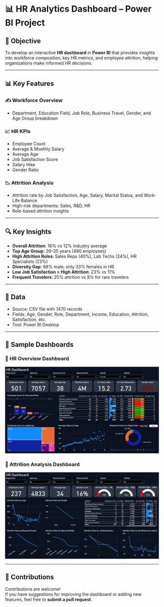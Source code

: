 # 📊 HR Analytics Dashboard – Power BI Project

## 🌟 Objective
To develop an interactive **HR dashboard** in **Power BI** that provides insights into workforce composition, key HR metrics, and employee attrition, helping organizations make informed HR decisions.

---

## 📊 Key Features

### ✍️ Workforce Overview
- Department, Education Field, Job Role, Business Travel, Gender, and Age Group breakdown

### 📈 HR KPIs
- Employee Count
- Average & Monthly Salary
- Average Age
- Job Satisfaction Score
- Salary Hike
- Gender Ratio

### 📉 Attrition Analysis
- Attrition rate by Job Satisfaction, Age, Salary, Marital Status, and Work-Life Balance
- High-risk departments: Sales, R&D, HR
- Role-based attrition insights

---

## 🔍 Key Insights

- **Overall Attrition**: 16% vs 12% industry average
- **Top Age Group**: 26–35 years (490 employees)
- **High Attrition Roles**: Sales Reps (40%), Lab Techs (24%), HR Specialists (23%)
- **Diversity Gap**: 68% male; only 33% females in HR
- **Low Job Satisfaction = High Attrition**: 23% vs 11%
- **Frequent Travelers**: 25% attrition vs 8% for rare travelers

---

## 📂 Data
- Source: CSV file with 1470 records
- Fields: Age, Gender, Role, Department, Income, Education, Attrition, Satisfaction, etc.
- Tool: Power BI Desktop

---

## 📸 Sample Dashboards

### 🎯 HR Overview Dashboard  
![HR Overview Dashboard](hr_overview.png)

### 🧩 Attrition Analysis Dashboard  
![Attrition Analysis Dashboard](hr_attrition.png)

---
## 🤝 Contributions

Contributions are welcome!  
If you have suggestions for improving the dashboard or adding new features, feel free to **submit a pull request**.

